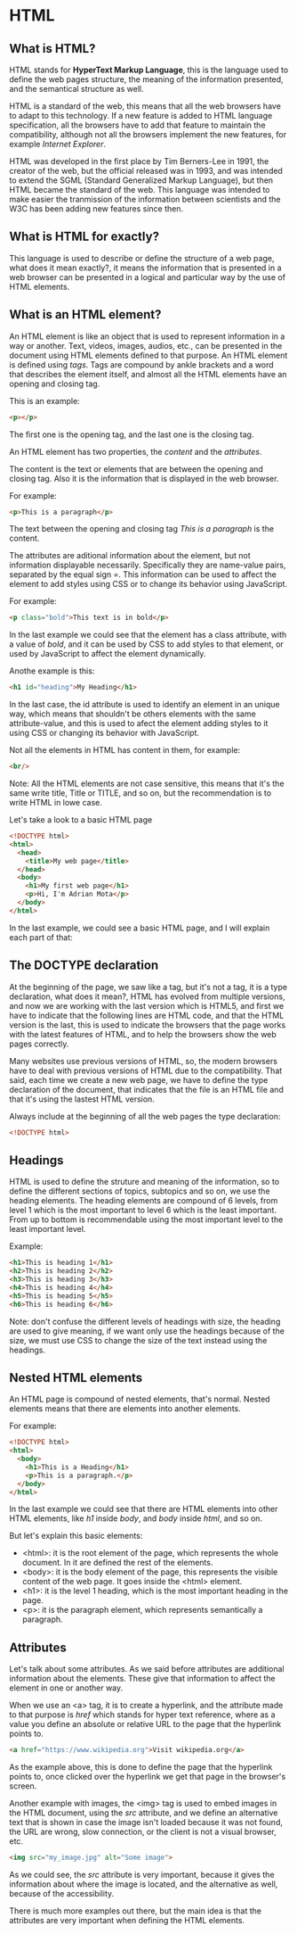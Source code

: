 # HTML

## What is HTML?

HTML stands for **HyperText Markup Language**, this is the language used to define the web pages structure, the meaning of the information presented, and the semantical structure as well.

HTML is a standard of the web, this means that all the web browsers have to adapt to this technology. If a new feature is added to HTML language specification, all the browsers have to add that feature to maintain the compatibility, although not all the browsers implement the new features, for example *Internet Explorer*.

HTML was developed in the first place by Tim Berners-Lee in 1991, the creator of the web, but the official released was in 1993, and was intended to extend the SGML (Standard Generalized Markup Language), but then HTML became the standard of the web. This language was intended to make easier the tranmission of the information between scientists and the W3C has been adding new features since then.

## What is HTML for exactly?

This language is used to describe or define the structure of a web page, what does it mean exactly?, it means the information that is presented in a web browser can be presented in a logical and particular way by the use of HTML elements.

## What is an HTML element?

An HTML element is like an object that is used to represent information in a way or another. Text, videos, images, audios, etc., can be presented in the document using HTML elements defined to that purpose. An HTML element is defined using *tags*. Tags are compound by ankle brackets and a word that describes the element itself, and almost all the HTML elements have an opening and closing tag.

This is an example:
```html 
<p></p>
```
The first one is the opening tag, and the last one is the closing tag.

An HTML element has two properties, the *content* and the *attributes*.

The content is the text or elements that are between the opening and closing tag. Also it is the information that is displayed in the web browser.

For example:
```html
<p>This is a paragraph</p>
```
The text between the opening and closing tag *This is a paragraph* is the content.

The attributes are aditional information about the element, but not information displayable necessarily. Specifically they are name-value pairs, separated by the equal sign =. This information can be used to affect the element to add styles using CSS or to change its behavior using JavaScript.

For example:
```html
<p class="bold">This text is in bold</p>
```

In the last example we could see that the element has a class attribute, with a value of *bold*, and it can be used by CSS to add styles to that element, or used by JavaScript to affect the element dynamically.

Anothe example is this:
```html
<h1 id="heading">My Heading</h1>
```

In the last case, the id attribute is used to identify an element in an unique way, which means that shouldn't be others elements with the same attribute-value, and this is used to afect the element adding styles to it using CSS or changing its behavior with JavaScript.

Not all the elements in HTML has content in them, for example:
```html
<br/>
```

Note: All the HTML elements are not case sensitive, this means that it's the same write title, Title or TITLE, and so on, but the recommendation is to write HTML in lowe case.

Let's take a look to a basic HTML page
```html
<!DOCTYPE html>
<html>
  <head>
    <title>My web page</title>
  </head>
  <body>
    <h1>My first web page</h1>
    <p>Hi, I'm Adrian Mota</p>
  </body>
</html>
```

In the last example, we could see a basic HTML page, and I will explain each part of that:

## The DOCTYPE declaration

At the beginning of the page, we saw like a tag, but it's not a tag, it is a type declaration, what does it mean?, HTML has evolved from multiple versions, and now we are working with the last version which is HTML5, and first we have to indicate that the following lines are HTML code, and that the HTML version is the last, this is used to indicate the browsers that the page works with the latest features of HTML, and to help the browsers show the web pages correctly.

Many websites use previous versions of HTML, so, the modern browsers have to deal with previous versions of HTML due to the compatibility. That said, each time we create a new web page, we have to define the type declaration of the document, that indicates that the file is an HTML file and that it's using the lastest HTML version.

Always include at the beginning of all the web pages the type declaration:
```html
<!DOCTYPE html>
```

## Headings

HTML is used to define the struture and meaning of the information, so to define the different sections of topics, subtopics and so on, we use the heading elements. The heading elements are compound of 6 levels, from level 1 which is the most important to level 6 which is the least important. From up to bottom is recommendable using the most important level to the least important level.

Example:
```html
<h1>This is heading 1</h1>
<h2>This is heading 2</h2>
<h3>This is heading 3</h3>
<h4>This is heading 4</h4>
<h5>This is heading 5</h5>
<h6>This is heading 6</h6>
```

Note: don't confuse the different levels of headings with size, the heading are used to give meaning, if we want only use the headings because of the size, we must use CSS to change the size of the text instead using the headings.

## Nested HTML elements

An HTML page is compound of nested elements, that's normal. Nested elements means that there are elements into another elements.

For example:
```html
<!DOCTYPE html>
<html>
  <body>
    <h1>This is a Heading</h1>
    <p>This is a paragraph.</p>
  </body>
</html>
```

In the last example we could see that there are HTML elements into other HTML elements, like *h1* inside *body*, and *body* inside *html*, and so on.

But let's explain this basic elements:
- \<html\>: it is the root element of the page, which represents the whole document. In it are defined the rest of the elements.
- \<body\>: it is the body element of the page, this represents the visible content of the web page. It goes inside the \<html\> element.
- \<h1\>: it is the level 1 heading, which is the most important heading in the page.
- \<p\>: it is the paragraph element, which represents semantically a paragraph.

## Attributes
Let's talk about some attributes. As we said before attributes are additional information about the elements. These give that information to affect the element in one or another way.

When we use an \<a\> tag, it is to create a hyperlink, and the attribute made to that purpose is *href* which stands for hyper text reference, where as a value you define an absolute or relative URL to the page that the hyperlink points to. 

```html
<a href="https://www.wikipedia.org">Visit wikipedia.org</a>
```

As the example above, this is done to define the page that the hyperlink points to, once clicked over the hyperlink we get that page in the browser's screen.

Another example with images, the \<img\> tag is used to embed images in the HTML document, using the *src* attribute, and we define an alternative text that is shown in case the image isn't loaded because it was not found, the URL are wrong, slow connection, or the client is not a visual browser, etc.

```html
<img src="my_image.jpg" alt="Some image">
```

As we could see, the *src* attribute is very important, because it gives the information about where the image is located, and the alternative as well, because of the accessibility.

There is much more examples out there, but the main idea is that the attributes are very important when defining the HTML elements.
